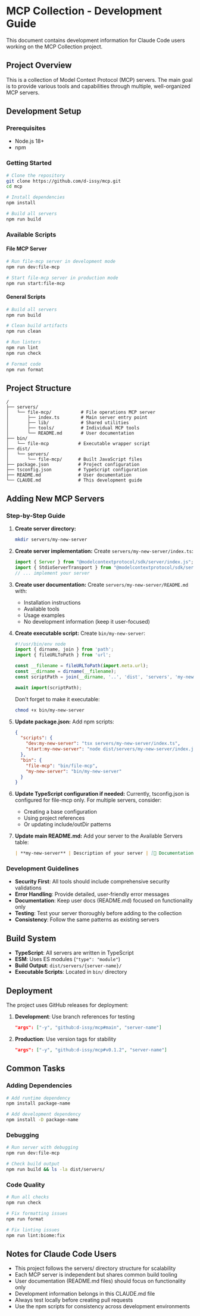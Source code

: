 # MCP Collection - Development Guide

This document contains development information for Claude Code users working on the MCP Collection project.

## Project Overview

This is a collection of Model Context Protocol (MCP) servers. The main goal is to provide various tools and capabilities through multiple, well-organized MCP servers.

## Development Setup

### Prerequisites

- Node.js 18+
- npm

### Getting Started

```bash
# Clone the repository
git clone https://github.com/d-issy/mcp.git
cd mcp

# Install dependencies
npm install

# Build all servers
npm run build
```

### Available Scripts

#### File MCP Server
```bash
# Run file-mcp server in development mode
npm run dev:file-mcp

# Start file-mcp server in production mode
npm run start:file-mcp
```

#### General Scripts
```bash
# Build all servers
npm run build

# Clean build artifacts
npm run clean

# Run linters
npm run lint
npm run check

# Format code
npm run format
```

## Project Structure

```
/
├── servers/
│   └── file-mcp/           # File operations MCP server
│       ├── index.ts        # Main server entry point
│       ├── lib/            # Shared utilities
│       ├── tools/          # Individual MCP tools
│       └── README.md       # User documentation
├── bin/
│   └── file-mcp           # Executable wrapper script
├── dist/
│   └── servers/
│       └── file-mcp/      # Built JavaScript files
├── package.json           # Project configuration
├── tsconfig.json          # TypeScript configuration
├── README.md              # User documentation
└── CLAUDE.md              # This development guide
```

## Adding New MCP Servers

### Step-by-Step Guide

1. **Create server directory:**
   ```bash
   mkdir servers/my-new-server
   ```

2. **Create server implementation:**
   Create `servers/my-new-server/index.ts`:
   ```typescript
   import { Server } from "@modelcontextprotocol/sdk/server/index.js";
   import { StdioServerTransport } from "@modelcontextprotocol/sdk/server/stdio.js";
   // ... implement your server
   ```

3. **Create user documentation:**
   Create `servers/my-new-server/README.md` with:
   - Installation instructions
   - Available tools
   - Usage examples
   - No development information (keep it user-focused)

4. **Create executable script:**
   Create `bin/my-new-server`:
   ```javascript
   #!/usr/bin/env node
   import { dirname, join } from 'path';
   import { fileURLToPath } from 'url';

   const __filename = fileURLToPath(import.meta.url);
   const __dirname = dirname(__filename);
   const scriptPath = join(__dirname, '..', 'dist', 'servers', 'my-new-server', 'index.js');

   await import(scriptPath);
   ```

   Don't forget to make it executable:
   ```bash
   chmod +x bin/my-new-server
   ```

5. **Update package.json:**
   Add npm scripts:
   ```json
   {
     "scripts": {
       "dev:my-new-server": "tsx servers/my-new-server/index.ts",
       "start:my-new-server": "node dist/servers/my-new-server/index.js"
     },
     "bin": {
       "file-mcp": "bin/file-mcp",
       "my-new-server": "bin/my-new-server"
     }
   }
   ```

6. **Update TypeScript configuration if needed:**
   Currently, tsconfig.json is configured for file-mcp only. For multiple servers, consider:
   - Creating a base configuration
   - Using project references
   - Or updating include/outDir patterns

7. **Update main README.md:**
   Add your server to the Available Servers table:
   ```markdown
   | **my-new-server** | Description of your server | [📖 Documentation](./servers/my-new-server/README.md) |
   ```

### Development Guidelines

- **Security First**: All tools should include comprehensive security validations
- **Error Handling**: Provide detailed, user-friendly error messages
- **Documentation**: Keep user docs (README.md) focused on functionality only
- **Testing**: Test your server thoroughly before adding to the collection
- **Consistency**: Follow the same patterns as existing servers

## Build System

- **TypeScript**: All servers are written in TypeScript
- **ESM**: Uses ES modules (`"type": "module"`)
- **Build Output**: `dist/servers/{server-name}/`
- **Executable Scripts**: Located in `bin/` directory

## Deployment

The project uses GitHub releases for deployment:

1. **Development**: Use branch references for testing
   ```json
   "args": ["-y", "github:d-issy/mcp#main", "server-name"]
   ```

2. **Production**: Use version tags for stability
   ```json
   "args": ["-y", "github:d-issy/mcp#v0.1.2", "server-name"]
   ```

## Common Tasks

### Adding Dependencies

```bash
# Add runtime dependency
npm install package-name

# Add development dependency  
npm install -D package-name
```

### Debugging

```bash
# Run server with debugging
npm run dev:file-mcp

# Check build output
npm run build && ls -la dist/servers/
```

### Code Quality

```bash
# Run all checks
npm run check

# Fix formatting issues
npm run format

# Fix linting issues
npm run lint:biome:fix
```

## Notes for Claude Code Users

- This project follows the servers/ directory structure for scalability
- Each MCP server is independent but shares common build tooling
- User documentation (README.md files) should focus on functionality only
- Development information belongs in this CLAUDE.md file
- Always test locally before creating pull requests
- Use the npm scripts for consistency across development environments